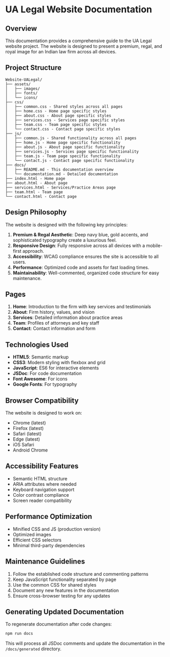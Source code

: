 # UA Legal Website Documentation

## Overview

This documentation provides a comprehensive guide to the UA Legal website project. The website is designed to present a premium, regal, and royal image for an Indian law firm across all devices.

## Project Structure

```
Website-UALegal/
├── assets/
│   ├── images/
│   ├── fonts/
│   └── icons/
├── css/
│   ├── common.css - Shared styles across all pages
│   ├── home.css - Home page specific styles
│   ├── about.css - About page specific styles
│   ├── services.css - Services page specific styles
│   ├── team.css - Team page specific styles
│   └── contact.css - Contact page specific styles
├── js/
│   ├── common.js - Shared functionality across all pages
│   ├── home.js - Home page specific functionality
│   ├── about.js - About page specific functionality
│   ├── services.js - Services page specific functionality
│   ├── team.js - Team page specific functionality
│   └── contact.js - Contact page specific functionality
├── docs/
│   ├── README.md - This documentation overview
│   └── documentation.md - Detailed documentation
├── index.html - Home page
├── about.html - About page
├── services.html - Services/Practice Areas page
├── team.html - Team page
└── contact.html - Contact page
```

## Design Philosophy

The website is designed with the following key principles:

1. **Premium & Regal Aesthetic**: Deep navy blue, gold accents, and sophisticated typography create a luxurious feel.
2. **Responsive Design**: Fully responsive across all devices with a mobile-first approach.
3. **Accessibility**: WCAG compliance ensures the site is accessible to all users.
4. **Performance**: Optimized code and assets for fast loading times.
5. **Maintainability**: Well-commented, organized code structure for easy maintenance.

## Pages

1. **Home**: Introduction to the firm with key services and testimonials
2. **About**: Firm history, values, and vision
3. **Services**: Detailed information about practice areas
4. **Team**: Profiles of attorneys and key staff
5. **Contact**: Contact information and form

## Technologies Used

- **HTML5**: Semantic markup
- **CSS3**: Modern styling with flexbox and grid
- **JavaScript**: ES6 for interactive elements
- **JSDoc**: For code documentation
- **Font Awesome**: For icons
- **Google Fonts**: For typography

## Browser Compatibility

The website is designed to work on:
- Chrome (latest)
- Firefox (latest)
- Safari (latest)
- Edge (latest)
- iOS Safari
- Android Chrome

## Accessibility Features

- Semantic HTML structure
- ARIA attributes where needed
- Keyboard navigation support
- Color contrast compliance
- Screen reader compatibility

## Performance Optimization

- Minified CSS and JS (production version)
- Optimized images
- Efficient CSS selectors
- Minimal third-party dependencies

## Maintenance Guidelines

1. Follow the established code structure and commenting patterns
2. Keep JavaScript functionality separated by page
3. Use the common CSS for shared styles
4. Document any new features in the documentation
5. Ensure cross-browser testing for any updates

## Generating Updated Documentation

To regenerate documentation after code changes:

```bash
npm run docs
```

This will process all JSDoc comments and update the documentation in the `/docs/generated` directory.